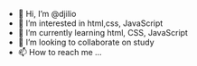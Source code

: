 - 👋 Hi, I’m @djilio
- 👀 I’m interested in html,css, JavaScript
- 🌱 I’m currently learning html, CSS, JavaScript
- 💞️ I’m looking to collaborate on study
- 📫 How to reach me ...

<!---
djilio/djilio is a ✨ special ✨ repository because its `README.md` (this file) appears on your GitHub profile.
You can click the Preview link to take a look at your changes.
--->
